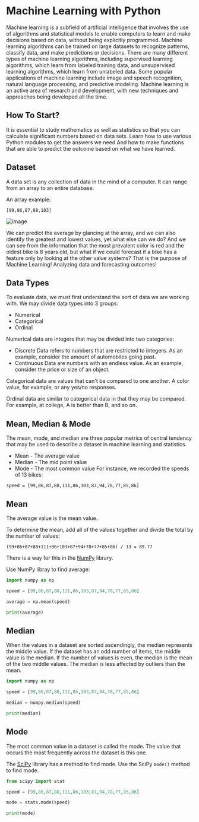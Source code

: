# Machine Learning with Python
Machine learning is a subfield of artificial intelligence that involves the use of algorithms and statistical models to enable computers to learn and make decisions based on data, without being explicitly programmed. Machine learning algorithms can be trained on large datasets to recognize patterns, classify data, and make predictions or decisions. There are many different types of machine learning algorithms, including supervised learning algorithms, which learn from labeled training data, and unsupervised learning algorithms, which learn from unlabeled data. Some popular applications of machine learning include image and speech recognition, natural language processing, and predictive modeling. Machine learning is an active area of research and development, with new techniques and approaches being developed all the time.

## How To Start?
It is essential to study mathematics as well as statistics so that you can calculate significant numbers based on data sets.
Learn how to use various Python modules to get the answers we need
And how to make functions that are able to predict the outcome based on what we have learned.

## Dataset
A data set is any collection of data in the mind of a computer. It can range from an array to an entire database.

An array example:
```
[99,86,87,88,103]
```
![image](https://user-images.githubusercontent.com/67673221/209763352-bc7d0c98-05f4-40dd-b734-93d5141a37a9.png)  

We can predict the average by glancing at the array, and we can also identify the greatest and lowest values, yet what else can we do?
And we can see from the information that the most prevalent color is red and the oldest bike is 8 years old, but what if we could forecast if a bike has a feature only by looking at the other value systems?
That is the purpose of Machine Learning! Analyzing data and forecasting outcomes!

## Data Types

To evaluate data, we must first understand the sort of data we are working with.  We may divide data types into 3 groups:
- Numerical
- Categorical
- Ordinal

Numerical data are integers that may be divided into two categories:
- Discrete Data refers to numbers that are restricted to integers. As an example, consider the amount of automobiles going past.
- Continuous Data are numbers with an endless value. As an example, consider the price or size of an object.


Categorical data are values that can't be compared to one another. A color value, for example, or any yes/no responses.

Ordinal data are similar to categorical data in that they may be compared. For example, at college, A is better than B, and so on.

## Mean, Median & Mode
The mean, mode, and median are three popular metrics of central tendency that may be used to describe a dataset in machine learning and statistics.
- Mean - The average value
- Median - The mid point value
- Mode - The most common value
For instance, we recorded the speeds of 13 bikes:
```
speed = [99,86,87,88,111,86,103,87,94,78,77,85,86]
```

## Mean
The average value is the mean value.

To determine the mean, add all of the values together and divide the total by the number of values:
```
(99+86+87+88+111+86+103+87+94+78+77+85+86) / 13 = 89.77
```
There is a way for this in the [NumPy](https://numpy.org/) library.

Use NumPy libray to find average:
```python
import numpy as np

speed = [99,86,87,88,111,86,103,87,94,78,77,85,86]

average = np.mean(speed)

print(average)
```
## Median
When the values in a dataset are sorted ascendingly, the median represents the middle value. If the dataset has an odd number of items, the middle value is the median. If the number of values is even, the median is the mean of the two middle values. The median is less affected by outliers than the mean.

```python
import numpy as np

speed = [99,86,87,88,111,86,103,87,94,78,77,85,86]

median = numpy.median(speed)

print(median)
```
## Mode
The most common value in a dataset is called the mode. The value that occurs the most frequently across the dataset is this one.

The [SciPy](https://scipy.org/) library has a method to find mode.
Use the SciPy `mode()` method to find mode.
```python
from scipy import stat

speed = [99,86,87,88,111,86,103,87,94,78,77,85,86]

mode = stats.mode(speed)

print(mode)
```


             
          
